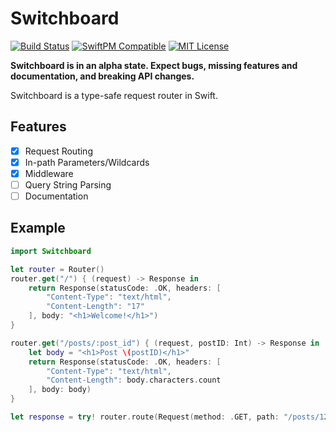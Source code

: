 # Switchboard

[![Build Status](https://travis-ci.org/NougatFramework/Switchboard.svg?branch=master)](https://travis-ci.org/NougatFramework/Switchboard) [![SwiftPM Compatible](https://img.shields.io/badge/SwiftPM-compatible-green.svg)](https://github.com/NougatFramework/Switchboard/blob/master/Package.swift) [![MIT License](https://img.shields.io/badge/license-MIT-blue.svg)](https://github.com/NougatFramework/Switchboard/blob/master/LICENSE.md)

**Switchboard is in an alpha state. Expect bugs, missing features and documentation, and breaking API changes.**

Switchboard is a type-safe request router in Swift.

## Features

- [x] Request Routing
- [x] In-path Parameters/Wildcards
- [x] Middleware
- [ ] Query String Parsing
- [ ] Documentation

## Example

```swift
import Switchboard

let router = Router()
router.get("/") { (request) -> Response in
	return Response(statusCode: .OK, headers: [
		"Content-Type": "text/html",
		"Content-Length": "17"
	], body: "<h1>Welcome!</h1>")
}

router.get("/posts/:post_id") { (request, postID: Int) -> Response in
	let body = "<h1>Post \(postID)</h1>"
	return Response(statusCode: .OK, headers: [
		"Content-Type": "text/html",
		"Content-Length": body.characters.count
	], body: body)
}

let response = try! router.route(Request(method: .GET, path: "/posts/123"))
```
